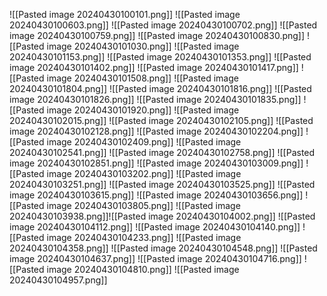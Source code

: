 ![[Pasted image 20240430100101.png]]
![[Pasted image 20240430100603.png]]
![[Pasted image 20240430100702.png]]
![[Pasted image 20240430100759.png]]
![[Pasted image 20240430100830.png]]
![[Pasted image 20240430101030.png]]
![[Pasted image 20240430101153.png]]
![[Pasted image 20240430101353.png]]
![[Pasted image 20240430101402.png]]
![[Pasted image 20240430101417.png]]
![[Pasted image 20240430101508.png]]
![[Pasted image 20240430101804.png]]
![[Pasted image 20240430101816.png]]
![[Pasted image 20240430101826.png]]
![[Pasted image 20240430101835.png]]
![[Pasted image 20240430101920.png]]
![[Pasted image 20240430102015.png]]
![[Pasted image 20240430102105.png]]
![[Pasted image 20240430102128.png]]
![[Pasted image 20240430102204.png]]
![[Pasted image 20240430102409.png]]
![[Pasted image 20240430102541.png]]
![[Pasted image 20240430102758.png]]
![[Pasted image 20240430102851.png]]
![[Pasted image 20240430103009.png]]
![[Pasted image 20240430103202.png]]
![[Pasted image 20240430103251.png]]
![[Pasted image 20240430103525.png]]
![[Pasted image 20240430103615.png]]
![[Pasted image 20240430103656.png]]
![[Pasted image 20240430103805.png]]
![[Pasted image 20240430103938.png]]![[Pasted image 20240430104002.png]]
![[Pasted image 20240430104112.png]]
![[Pasted image 20240430104140.png]]
![[Pasted image 20240430104233.png]]
![[Pasted image 20240430104358.png]]
![[Pasted image 20240430104548.png]]
![[Pasted image 20240430104637.png]]
![[Pasted image 20240430104716.png]]
![[Pasted image 20240430104810.png]]
![[Pasted image 20240430104957.png]]
